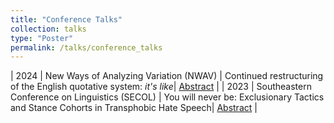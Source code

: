 ```yaml
---
title: "Conference Talks"
collection: talks
type: "Poster"
permalink: /talks/conference_talks
---
```

| 2024 | New Ways of Analyzing Variation (NWAV) | Continued restructuring of the English quotative system: *it's like*| [Abstract](https://griffinlowry.github.io/files/abstract_nwav_like.pdf) |
| 2023 | Southeastern Conference on Linguistics (SECOL) | You will never be: Exclusionary Tactics and Stance Cohorts in Transphobic Hate Speech| [Abstract](https://griffinlowry.github.io/files/SECOL_abstract.pdf) |
